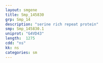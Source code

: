 ```yaml
---
layout: smgene
title: Smp_145830
grp: Smp_14
description: "serine rich repeat protein"
smp: Smp_145830.1
uniprot: "G4VD43"
length:  1275
cdd: "ns"
kk: ns
categories: sm
---
```

